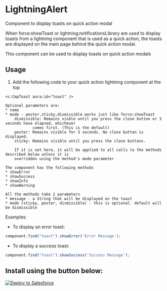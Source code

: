 # LightningAlert

Component to display toasts on quick action modal 

When force:showToast or lightning:notificationsLibrary are used to display toasts from a lightning component that is used as a quick action, the toasts are displayed on the main page behind the quick action modal.

This component can be used to display toasts on quick action modals

## Usage

1. Add the following code to your quick action lightning component at the top

```
<c:CmpToast aura:id="toast" />
```

```
Optional parameters are:
* name 
* mode - pester,sticky,dismissible works just like force:showToast
	dismissible: Remains visble until you press the close button or 3 seconds have elapsed, whichever 
			comes first. (This is the default)
	pester: Remains visible for 3 seconds. No close button is displayed.
	sticky: Remains visible until you press the close buttons.

	If it is set here, it will be applied to all calls to the methods described below unless it is
	overridden using the method's mode parameter
```

```
The component has the following methods
* showError
* showSuccess
* showInfo
* showWarning

All the methods take 2 parameters
* message - a String that will be displayed on the toast
* mode (sticky, pester, dismissible) - this is optional. default will be dismissible
```

Examples:
* To display an error toast:

```javascript
component.find("toast").showError('Error Message');
```

* To display a success toast:

```javascript
component.find("toast").showSuccess('Success Message');
```

## Install using the button below:

<a href="https://githubsfdeploy.herokuapp.com?owner=veenasundara&repo=LightningToast">
  <img alt="Deploy to Salesforce"
       src="https://raw.githubusercontent.com/afawcett/githubsfdeploy/master/src/main/webapp/resources/img/deploy.png">
</a>
